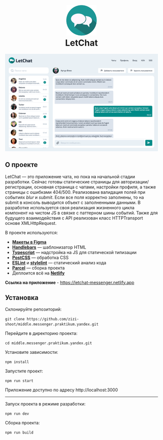 <h1 align="center">
    <img src="static/images/logo.webp" alt="Logo" width="100" height="100">
    <br/>
    <span>LetChat</span>
</h1>
<p align="center">
    <img src="./static/images/letchat.png" alt="превью чата" width="700">
</p>


## О проекте

LetChat — это приложение чата, но пока на начальной стадии разработки.
Сейчас готовы статические страницы для авторизации/регистрации, основная страница с чатами, настройки профиля, а также страницы с ошибками 404/500.
Реализована валидация полей при событиях _blur_ и _submit_. Если все поля корректно заполнены, то на submit в консоль выводится объект с заполненными
данными.
В разработке используется своя реализация жизненного цикла компонент на чистом JS в связке с паттерном шины событий.
Также для будущего взаимодействия с API реализован класс HTTPTransport основе XMLHttpRequest.

В проекте используются:

- [**Макеты в Figma**](https://www.figma.com/file/fkWCkwhqOUHU1nBjMGgGEP/LetChat?node-id=0%3A1)
- [**Handlebars**](https://handlebarsjs.com) — шаблонизатор HTML
- [**Typescript**](https://www.typescriptlang.org) — надстройка на JS для статической типизации
- [**PostCSS**](https://postcss.org) — обработка CSS
- [**ESLint**](https://eslint.org) и [**stylelint**](https://stylelint.io) — статический анализ кода
- [**Parcel**](https://parceljs.org) — сборка проекта
- Деплоится всё на [**Netlify**](https://www.netlify.com)

**Ссылка на приложение** - https://letchat-messenger.netlify.app

## Установка

Склонируйте репозиторий:

`git clone https://github.com/zizi-shoot/middle.messenger.praktikum.yandex.git`

Перейдите в директорию проекта:

`cd middle.messenger.praktikum.yandex.git`

Установите зависимости:

`npm install`

Запустите проект:

`npm run start`

Приложение доступно по адресу http://localhost:3000

---

Запуск проекта в режиме разработки:

`npm run dev`

Сборка проекта:

`npm run build`


